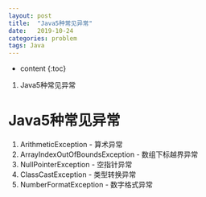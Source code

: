 ```yaml
---
layout: post
title:  "Java5种常见异常"
date:   2019-10-24
categories: problem
tags: Java
---
```


* content
{:toc}

1. Java5种常见异常










# Java5种常见异常
1. ArithmeticException - 算术异常
2. ArrayIndexOutOfBoundsException - 数组下标越界异常
3. NullPointerException - 空指针异常
4. ClassCastException - 类型转换异常
5. NumberFormatException - 数字格式异常





















